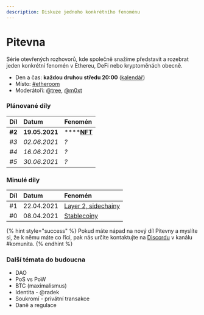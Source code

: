 ```yaml
---
description: Diskuze jednoho konkrétního fenoménu
---
```


# Pitevna

Série otevřených rozhovorů, kde společně snažíme představit a rozebrat jeden konkrétní fenomén v Ethereu, DeFi nebo kryptoměnách obecně.

* Den a čas: **každou druhou středu 20:00** \([kalendář](https://forum.gwei.cz/calendar)\)
* Místo: [\#etheroom](./)
* Moderátoři: [@tree](https://forum.gwei.cz/u/tree), [@m0xt](https://forum.gwei.cz/u/m0xt)

### Plánované díly

| Díl | Datum | Fenomén |
| :--- | :--- | :--- |
| **\#2** | **19.05.2021** | \*\*\*\*[**NFT**](https://forum.gwei.cz/t/pitevna-2-nft/366) |
| _\#3_ | _02.06.2021_ | _?_ |
| _\#4_ | _16.06.2021_ | _?_ |
| _\#5_ | _30.06.2021_ | _?_ |

### Minulé díly

| Díl | Datum | Fenomén |
| :--- | :--- | :--- |
| \#1 | 22.04.2021 | [Layer 2, sidechainy](https://forum.gwei.cz/t/pitevna-1-layer-2-sidechainy/348) |
| \#0 | 08.04.2021 | [Stablecoiny](https://forum.gwei.cz/t/tema-stablecoiny/335) |

{% hint style="success" %}
Pokud máte nápad na nový díl Pitevny a myslíte si, že k němu máte co říci, pak nás určite kontaktujte na [Discordu](../../komunikacni-kanaly/discord.md) v kanálu \#komunita.
{% endhint %}

### Další témata do budoucna

* DAO
* PoS vs PoW
* BTC \(maximalismus\)
* Identita - @radek
* Soukromí - privátní transakce
* Daně a regulace

